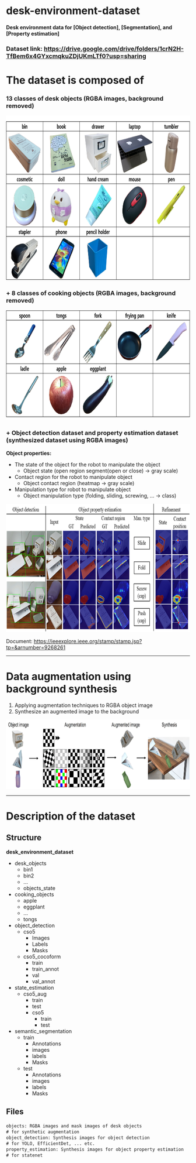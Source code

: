 # desk-environment-dataset
#### Desk environment data for __[Object detection]__, __[Segmentation]__, and __[Property estimation]__

### Dataset link: https://drive.google.com/drive/folders/1crN2H-TfBem6x4GYxcmqkuZDjUKmLTf0?usp=sharing

# The dataset is composed of 
### 13 classes of desk objects (RGBA images, background removed)
<img src="https://github.com/moonjongsul/desk-environment-dataset/blob/main/desk_objects.png" width="800" height="450">

### + 8 classes of cooking objects (RGBA images, background removed)
<img src="https://github.com/moonjongsul/desk-environment-dataset/blob/main/cooking_objects.png" width="800" height="300">

### + Object detection dataset and property estimation dataset (synthesized dataset using RGBA images)
**Object properties:** 
* The state of the object for the robot to manipulate the object
    - Object state (open region segment(open or close) -> gray scale)
* Contact region for the robot to manipulate object
    - Object contact region (heatmap -> gray scale)
* Manipulation type for robot to manipulate object
    - Object manipulation type (folding, sliding, screwing, ... -> class)
<img src="https://github.com/moonjongsul/desk-environment-dataset/blob/main/detection.png" width="800" height="350">

Document: https://ieeexplore.ieee.org/stamp/stamp.jsp?tp=&arnumber=9268261

* * *
# Data augmentation using background synthesis
1. Applying augmentation techniques to RGBA object image
2. Synthesize an augmented image to the background
<img src="https://github.com/moonjongsul/desk-environment-dataset/blob/todo/augmentation.jpg" width="800" height="190">

* * *
# Description of the dataset
## Structure
**desk_environment_dataset**
 * desk_objects
   * bin1
   * bin2
   * ...
   * objects_state
 * cooking_objects
   * apple
   * eggplant
   * ...
   * tongs
 * object_detection
   * cso5
     * Images
     * Labels
     * Masks
   * cso5_cocoform
     * train
     * train_annot
     * val
     * val_annot
 * state_estimation
   * cso5_aug     
     * train
     * test
     * cso5
       * train
       * test
 * semantic_segmentation
   * train
     * Annotations
     * images
     * labels
     * Masks
   * test    
     * Annotations
     * images
     * labels
     * Masks

## Files
```
objects: RGBA images and mask images of desk objects                     # for synthetic augmentation
object_detection: Synthesis images for object detection                  # for YOLO, EfficientDet, ... etc. 
property_estimation: Synthesis images for object property estimation     # for statenet
```
